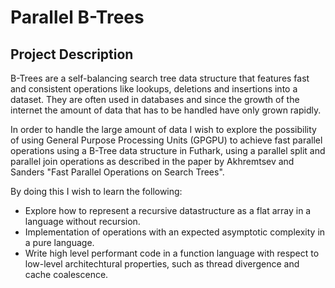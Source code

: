 Parallel B-Trees
================

## Project Description

B-Trees are a self-balancing search tree data structure that features fast and
consistent operations like lookups, deletions and insertions into a dataset.
They are often used in databases and since the growth of the internet the amount
of data that has to be handled have only grown rapidly.

In order to handle the large amount of data I wish to explore the possibility of
using General Purpose Processing Units (GPGPU) to achieve fast parallel
operations using a B-Tree data structure in Futhark, using a parallel split and
parallel join operations as described in the paper by Akhremtsev and Sanders
"Fast Parallel Operations on Search Trees".

By doing this I wish to learn the following:
* Explore how to represent a recursive datastructure as a flat array in a
  language without recursion.
* Implementation of operations with an expected asymptotic complexity in a pure
  language.
* Write high level performant code in a function language with respect to
  low-level architechtural properties, such as thread divergence and cache
  coalescence.
